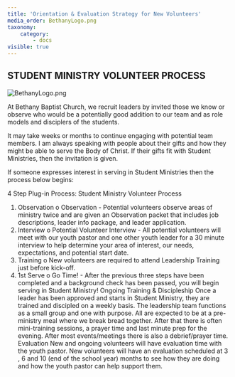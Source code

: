 ```yaml
---
title: 'Orientation & Evaluation Strategy for New Volunteers'
media_order: BethanyLogo.png
taxonomy:
    category:
        - docs
visible: true
---
```


## STUDENT MINISTRY VOLUNTEER PROCESS
![BethanyLogo.png](http://)

At Bethany Baptist Church, we recruit leaders by invited those we know or observe who would be a potentially good addition to our team and as role models and disciplers of the students. 

It may take weeks or months to continue engaging with potential team members. I am always speaking with people about their gifts and how they might be able to serve the Body of Christ. If their gifts fit with Student Ministries, then the invitation is given. 

If someone expresses interest in serving in Student Ministries then the process below begins: 


4 Step Plug-in Process:  Student Ministry Volunteer Process
1.	Observation
o	Observation  - Potential volunteers observe areas of ministry twice and are given an Observation packet that includes job descriptions, leader info package, and leader application.
2.	Interview 
o	Potential Volunteer Interview - All potential volunteers will meet with our youth pastor and one other youth leader for a 30 minute interview to help determine your area of interest, our needs, expectations, and potential start date.
3.	Training
o	New volunteers are required to attend Leadership Training just before kick-off.
4.	1st Serve
o	Go Time! - After the previous three steps have been completed and a background check has been passed, you will begin serving in Student Ministry!
Ongoing Training & Discipleship
Once a leader has been approved and starts in Student Ministry, they are trained and discipled on a weekly basis. The leadership team functions as a small group and one with purpose. All are expected to be at a pre-ministry meal where we break bread together. After that there is often mini-training sessions, a prayer time and last minute prep for the evening. After most events/meetings there is also a debrief/prayer time. 
Evaluation
New and ongoing volunteers will have evaluation time with the youth pastor. 
New volunteers will have an evaluation scheduled at 3 , 6 and 10 (end of the school year) months  to see how they are doing and how the youth pastor can help support them. 

